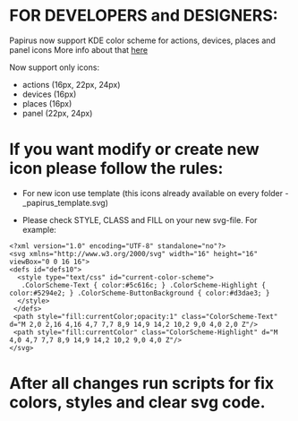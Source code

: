 # FOR DEVELOPERS and DESIGNERS:

Papirus now support KDE color scheme for actions, devices, places and panel icons
More info about that [here](https://techbase.kde.org/Development/Tutorials/Plasma5/ThemeDetails#Colors)

Now support only icons:
- actions (16px, 22px, 24px)
- devices (16px)
- places (16px)
- panel (22px, 24px)

# If you want modify or create new icon please follow the rules:

- For new icon use template (this icons already available on every folder - _papirus_template.svg)

- Please check STYLE, CLASS and FILL on your new svg-file. For example:

```
<?xml version="1.0" encoding="UTF-8" standalone="no"?>
<svg xmlns="http://www.w3.org/2000/svg" width="16" height="16" viewBox="0 0 16 16">
<defs id="defs10">
  <style type="text/css" id="current-color-scheme">
   .ColorScheme-Text { color:#5c616c; } .ColorScheme-Highlight { color:#5294e2; } .ColorScheme-ButtonBackground { color:#d3dae3; }
  </style>
 </defs>
 <path style="fill:currentColor;opacity:1" class="ColorScheme-Text" d="M 2,0 2,16 4,16 4,7 7,7 8,9 14,9 14,2 10,2 9,0 4,0 2,0 Z"/>
 <path style="fill:currentColor" class="ColorScheme-Highlight" d="M 4,0 4,7 7,7 8,9 14,9 14,2 10,2 9,0 4,0 Z"/>
</svg>
```

# After all changes run scripts for fix colors, styles and clear svg code.
